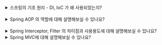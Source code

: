 <details>
  <summary>스프링의 기초 원리 - DI, IoC 가 왜 사용되었는지?</summary>
  </br>
  <pre>

  </pre>
  <p><b></b><br/><br/>
  <code></code>
  <ul>
   <li></li>
   <li></li>
  </ul>
  </p>
</details>

<br/>

<details>
  <summary>Spring AOP 의 역할에 대해 설명해보실 수 있나요?</summary>
  </br>
  <pre>

  </pre>
  <p><b></b><br/><br/>
  <code></code>
  <ul>
   <li></li>
   <li></li>
  </ul>
  </p>
</details>

<br/>

<details>
  <summary>Spring Interceptor, Filter 의 차이점과 사용용도에 대해 설명해보실 수 있나요?</summary>
  </br>
  <pre>

  </pre>
  <p><b></b><br/><br/>
  <code></code>
  <ul>
   <li></li>
   <li></li>
  </ul>
  </p>
</details>

<details>
  <summary>Spring MVC에 대해 설명해보실 수 있나요?</summary>
  </br>
  <pre>

  </pre>
  <p><b></b><br/><br/>
  <code></code>
  <ul>
   <li></li>
   <li></li>
  </ul>
  </p>
</details>